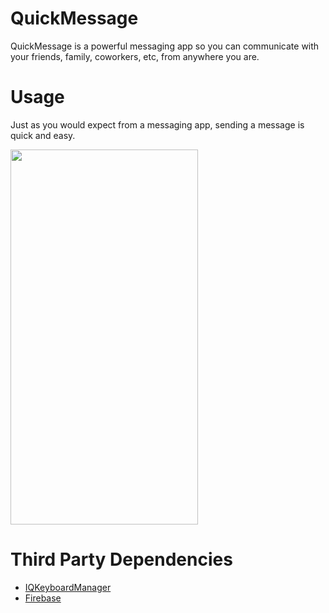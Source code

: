 # QuickMessage
QuickMessage is a powerful messaging app so you can communicate with your friends, family, coworkers, etc, from anywhere you are.

# Usage
Just as you would expect from a messaging app, sending a message is quick and easy. 

<img width="300" height = "600" src="ReadMeAssets/Chat.gif">

# Third Party Dependencies
* [IQKeyboardManager](https://github.com/hackiftekhar/IQKeyboardManager)
* [Firebase](https://firebase.google.com)
